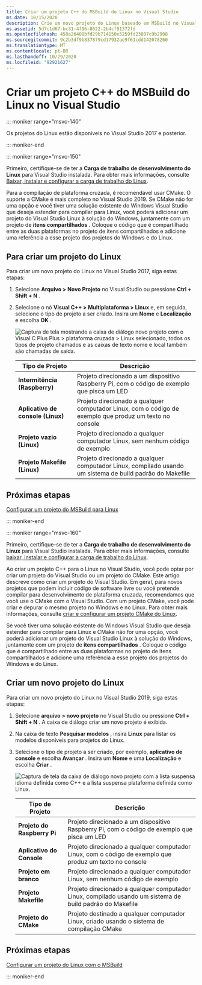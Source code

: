 ```yaml
---
title: Criar um projeto C++ do MSBuild do Linux no Visual Studio
ms.date: 10/15/2020
description: Crie um novo projeto do Linux baseado em MSBuild no Visual Studio.
ms.assetid: 5d7c1d67-bc31-4f96-8622-2b4cf91372fd
ms.openlocfilehash: 458a26408bfd29b714150e5259fd23807c9b2908
ms.sourcegitcommit: 9c2b3df9b837879cd17932ae9f61cdd142078260
ms.translationtype: MT
ms.contentlocale: pt-BR
ms.lasthandoff: 10/29/2020
ms.locfileid: "92921627"
---
```

# <a name="create-a-linux-msbuild-c-project-in-visual-studio"></a>Criar um projeto C++ do MSBuild do Linux no Visual Studio

::: moniker range="msvc-140"

Os projetos do Linux estão disponíveis no Visual Studio 2017 e posterior.

::: moniker-end

::: moniker range="msvc-150"

Primeiro, certifique-se de ter a **Carga de trabalho de desenvolvimento do Linux** para Visual Studio instalada. Para obter mais informações, consulte [Baixar, instalar e configurar a carga de trabalho do Linux](download-install-and-setup-the-linux-development-workload.md).

Para a compilação de plataforma cruzada, é recomendável usar CMake. O suporte a CMake é mais completo no Visual Studio 2019. Se CMake não for uma opção e você tiver uma solução existente do Windows Visual Studio que deseja estender para compilar para Linux, você poderá adicionar um projeto do Visual Studio Linux à solução do Windows, juntamente com um projeto de **itens compartilhados** . Coloque o código que é compartilhado entre as duas plataformas no projeto de itens compartilhados e adicione uma referência a esse projeto dos projetos do Windows e do Linux.

## <a name="to-create-a-new-linux-project"></a>Para criar um projeto do Linux

Para criar um novo projeto do Linux no Visual Studio 2017, siga estas etapas:

1. Selecione **Arquivo > Novo Projeto** no Visual Studio ou pressione **Ctrl + Shift + N** .
1. Selecione o nó **Visual C++ > Multiplataforma > Linux** e, em seguida, selecione o tipo de projeto a ser criado. Insira um **Nome** e **Localização** e escolha **OK** .

   ![Captura de tela mostrando a caixa de diálogo novo projeto com o Visual C Plus Plus > plataforma cruzada > Linux selecionado, todos os tipos de projeto chamados e as caixas de texto nome e local também são chamadas de saída.](media/newproject.png)

   | Tipo de Projeto | Descrição |
   | ------------ | --- |
   | **Intermitência (Raspberry)** | Projeto direcionado a um dispositivo Raspberry Pi, com o código de exemplo que pisca um LED |
   | **Aplicativo de console (Linux)** | Projeto direcionado a qualquer computador Linux, com o código de exemplo que produz um texto no console |
   | **Projeto vazio (Linux)** | Projeto direcionado a qualquer computador Linux, sem nenhum código de exemplo |
   | **Projeto Makefile (Linux)** | Projeto direcionado a qualquer computador Linux, compilado usando um sistema de build padrão do Makefile |

## <a name="next-steps"></a>Próximas etapas

[Configurar um projeto do MSBuild para Linux](configure-a-linux-project.md)

::: moniker-end

::: moniker range="msvc-160"

Primeiro, certifique-se de ter a **Carga de trabalho de desenvolvimento do Linux** para Visual Studio instalada. Para obter mais informações, consulte [baixar, instalar e configurar a carga de trabalho do Linux](download-install-and-setup-the-linux-development-workload.md).

Ao criar um projeto C++ para o Linux no Visual Studio, você pode optar por criar um projeto do Visual Studio ou um projeto do CMake. Este artigo descreve como criar um projeto do Visual Studio. Em geral, para novos projetos que podem incluir código de software livre ou você pretende compilar para desenvolvimento de plataforma cruzada, recomendamos que você use o CMake com o Visual Studio. Com um projeto CMake, você pode criar e depurar o mesmo projeto no Windows e no Linux. Para obter mais informações, consulte [criar e configurar um projeto CMake do Linux](cmake-linux-project.md).

Se você tiver uma solução existente do Windows Visual Studio que deseja estender para compilar para Linux e CMake não for uma opção, você poderá adicionar um projeto do Visual Studio Linux à solução do Windows, juntamente com um projeto de **itens compartilhados** . Coloque o código que é compartilhado entre as duas plataformas no projeto de itens compartilhados e adicione uma referência a esse projeto dos projetos do Windows e do Linux.

## <a name="create-a-new-linux-project"></a>Criar um novo projeto do Linux

Para criar um novo projeto do Linux no Visual Studio 2019, siga estas etapas:

1. Selecione **arquivo > novo projeto** no Visual Studio ou pressione **Ctrl + Shift + N** . A caixa de diálogo criar um novo projeto é exibida.
1. Na caixa de texto **Pesquisar modelos** , insira **Linux** para listar os modelos disponíveis para projetos do Linux.
1. Selecione o tipo de projeto a ser criado, por exemplo, **aplicativo de console** e escolha **Avançar** . Insira um **Nome** e uma **Localização** e escolha **Criar** .

   ![Captura de tela da caixa de diálogo novo projeto com a lista suspensa idioma definida como C++ e a lista suspensa plataforma definida como Linux.](media/newproject-vs2019.png)

   | Tipo de Projeto | Descrição |
   | ------------ | --- |
   | **Projeto do Raspberry Pi** | Projeto direcionado a um dispositivo Raspberry Pi, com o código de exemplo que pisca um LED |
   | **Aplicativo do Console** | Projeto direcionado a qualquer computador Linux, com o código de exemplo que produz um texto no console |
   | **Projeto em branco** | Projeto direcionado a qualquer computador Linux, sem nenhum código de exemplo |
   | **Projeto Makefile** | Projeto direcionado a qualquer computador Linux, compilado usando um sistema de build padrão do Makefile |
   | **Projeto do CMake** | Projeto destinado a qualquer computador Linux, criado usando o sistema de compilação CMake |

## <a name="next-steps"></a>Próximas etapas

[Configurar um projeto do Linux com o MSBuild](configure-a-linux-project.md)

::: moniker-end
